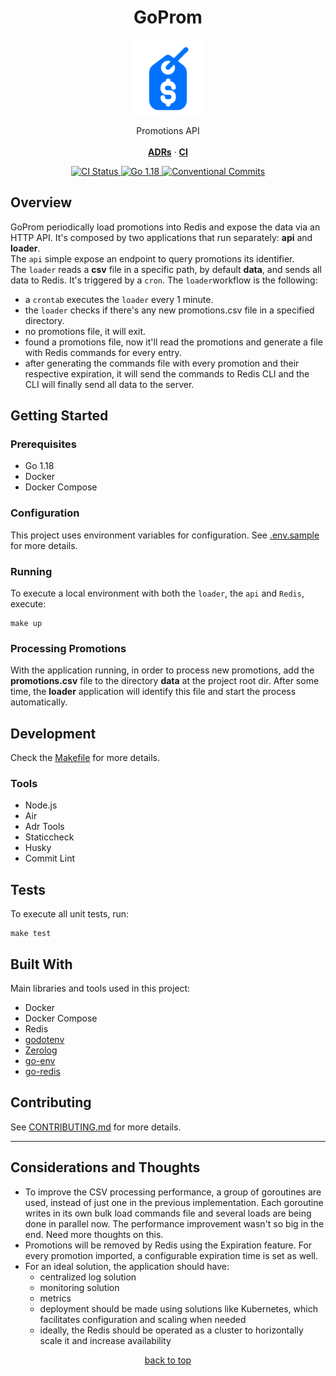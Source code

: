 <h1 id="goprom-top" align="center">GoProm</h1>

<div align="center">
    <a href="#"><img src="logo.png" width="120px" alt="Hive"></a>
    <p align="center">
        Promotions API
        <br />
        <br />
        <a href="docs/adrs"><strong>ADRs</strong></a> · 
        <a href="https://github.com/vitorsalgado/goprom/actions/workflows/ci.yml"><strong>CI</strong></a> 
    </p>
    <div>
      <a href="https://github.com/vitorsalgado/goprom/actions/workflows/ci.yml">
        <img src="https://github.com/vitorsalgado/goprom/actions/workflows/ci.yml/badge.svg" alt="CI Status" />
      </a>
      <a href="#">
        <img src="https://img.shields.io/badge/go-1.18-blue" alt="Go 1.18" />
      </a>
      <a href="https://conventionalcommits.org">
        <img src="https://img.shields.io/badge/Conventional%20Commits-1.0.0-yellow.svg" alt="Conventional Commits"/>
      </a>
    </div>
</div>

## Overview

GoProm periodically load promotions into Redis and expose the data via an HTTP API. It's composed by two applications
that run separately: **api** and **loader**.  
The `api` simple expose an endpoint to query promotions its identifier.  
The `loader` reads a **csv** file in a specific path, by default **data**, and sends all data to Redis. It's triggered
by a `cron`.
The `loader`workflow is the following:

- a `crontab` executes the `loader` every 1 minute.
- the `loader` checks if there's any new promotions.csv file in a specified directory.
- no promotions file, it will exit.
- found a promotions file, now it'll read the promotions and generate a file with Redis commands for every entry.
- after generating the commands file with every promotion and their respective expiration, it will send the commands to
  Redis CLI and the CLI will finally send all data to the server.

## Getting Started

### Prerequisites

- Go 1.18
- Docker
- Docker Compose

### Configuration

This project uses environment variables for configuration. See [.env.sample](.env.sample) for more details.

### Running

To execute a local environment with both the `loader`, the `api` and `Redis`, execute:

```
make up
```

### Processing Promotions

With the application running, in order to process new promotions, add the **promotions.csv** file to the directory
**data** at the project root dir. After some time, the **loader** application will identify this file and start
the process automatically.

## Development

Check the [Makefile](Makefile) for more details.

### Tools

- Node.js
- Air
- Adr Tools
- Staticcheck
- Husky
- Commit Lint

## Tests

To execute all unit tests, run:

```
make test
```

## Built With

Main libraries and tools used in this project:

- Docker
- Docker Compose
- Redis
- [godotenv](https://github.com/joho/godotenv)
- [Zerolog](https://github.com/rs/zerolog)
- [go-env](https://github.com/Netflix/go-env)
- [go-redis](https://github.com/go-redis/redis)

## Contributing

See [CONTRIBUTING.md](CONTRIBUTING.md) for more details.

---

## Considerations and Thoughts

- To improve the CSV processing performance, a group of goroutines are used, instead of just one in the previous
  implementation. Each goroutine writes in its own bulk load commands file and several loads are being done in parallel
  now. The performance improvement wasn't so big in the end. Need more thoughts on this.
- Promotions will be removed by Redis using the Expiration feature. For every promotion imported, a configurable
  expiration time is set as well.
- For an ideal solution, the application should have:
    - centralized log solution
    - monitoring solution
    - metrics
    - deployment should be made using solutions like Kubernetes, which facilitates configuration and scaling when needed
    - ideally, the Redis should be operated as a cluster to horizontally scale it and increase availability

<p align="center"><a href="#goprom-top">back to top</a></p>
